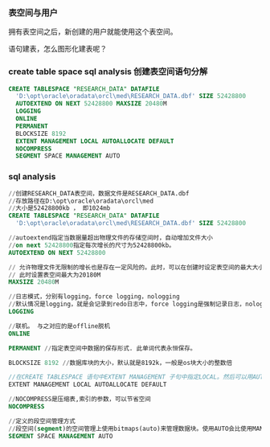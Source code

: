 ### 表空间与用户

拥有表空间之后，新创建的用户就能使用这个表空间。

语句建表，怎么图形化建表呢？

### create table space sql analysis  创建表空间语句分解

```sql
CREATE TABLESPACE "RESEARCH_DATA" DATAFILE
  'D:\opt\oracle\oradata\orcl\med\RESEARCH_DATA.dbf' SIZE 52428800
  AUTOEXTEND ON NEXT 52428800 MAXSIZE 20480M
  LOGGING 
  ONLINE 
  PERMANENT 
  BLOCKSIZE 8192
  EXTENT MANAGEMENT LOCAL AUTOALLOCATE DEFAULT
  NOCOMPRESS
  SEGMENT SPACE MANAGEMENT AUTO
```

### sql analysis
```sql
//创建RESEARCH_DATA表空间，数据文件是RESEARCH_DATA.dbf
//存放路径在D:\opt\oracle\oradata\orcl\med
//大小是52428800kb ， 即1024mb
CREATE TABLESPACE "RESEARCH_DATA" DATAFILE
  'D:\opt\oracle\oradata\orcl\med\RESEARCH_DATA.dbf' SIZE 52428800
```

```sql
//autoextend指定当数据量超出物理文件的存储空间时，自动增加文件大小
//on next 52428800指定每次增长的尺寸为52428800kb。
AUTOEXTEND ON NEXT 52428800 
```

```sql
// 允许物理文件无限制的增长也是存在一定风险的。此时，可以在创建时设定表空间的最大大小。
// 此时设置表空间最大为20180M
MAXSIZE 20480M
```

```sql
//日志模式，分别有logging，force logging，nologging
//默认情况是logging，就是会记录到redo日志中，force logging是强制记录日志，nologging是尽量减少日志。FORCE LOGGING可以在数据库级别、表空间级别进行设定、而LOGGING与NOLOGGING可以在表级别设定。
LOGGING  
```

```sql
//联机。 与之对应的是offline脱机
ONLINE 
```

```sql
PERMANENT //指定表空间中数据的保存形式. 此单词代表永恒保存。
```

```sql
BLOCKSIZE 8192 //数据库块的大小，默认就是8192k，一般是os块大小的整数倍
```

```java
//在CREATE TABLESPACE 语句中EXTENT MANAGEMENT 子句中指定LOCAL。然后可以用AUTOALLOCATE 选项(默认)来使Oracle自动管理盘区
EXTENT MANAGEMENT LOCAL AUTOALLOCATE DEFAULT 
```

```sql
//NOCOMPRESS是压缩表,索引的参数，可以节省空间
NOCOMPRESS  
```

```sql
//定义的段空间管理方式
//段空间(segment)的空间管理上使用bitmaps(auto)来管理数据块。使用AUTO会比使用MANUAL有更好的空间利用率，与效能上的提升。
SEGMENT SPACE MANAGEMENT AUTO 
```





